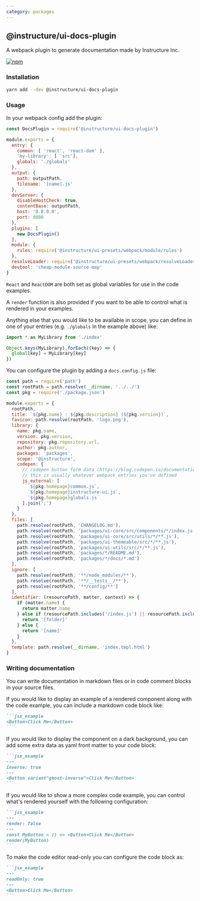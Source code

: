 ```yaml
---
category: packages
---
```


## @instructure/ui-docs-plugin

A webpack plugin to generate documentation made by Instructure Inc.

[npm]: https://img.shields.io/npm/v/@instructure/ui-docs-plugin.svg
[npm-url]: https://npmjs.com/package/@instructure/ui-docs-plugin

[![npm][npm]][npm-url]

### Installation

```sh
yarn add --dev @instructure/ui-docs-plugin
```

### Usage

In your webpack config add the plugin:

```js
const DocsPlugin = require('@instructure/ui-docs-plugin')

module.exports = {
  entry: {
    common: [ 'react', 'react-dom' ],
    'my-library': [ 'src'],
    globals: './globals'
  },
  output: {
    path: outputPath,
    filename: '[name].js'
  },
  devServer: {
    disableHostCheck: true,
    contentBase: outputPath,
    host: '0.0.0.0',
    port: 8080
  },
  plugins: [
    new DocsPlugin()
  ],
  module: {
    rules: require('@instructure/ui-presets/webpack/module/rules')
  },
  resolveLoader: require('@instructure/ui-presets/webpack/resolveLoader'),
  devtool: 'cheap-module-source-map'
}
```

`React` and `ReactDOM` are both set as global variables for use in the code examples.

A `render` function is also provided if you want to be able to control what is rendered in your examples.

Anything else that you would like to be available in scope, you can define
in one of your entries (e.g. `./globals` in the example above) like:

```js
import * as MyLibrary from './index'

Object.keys(MyLibrary).forEach((key) => {
  global[key] = MyLibrary[key]
})
```

You can configure the plugin by adding a `docs.config.js` file:

```js
const path = require('path')
const rootPath = path.resolve(__dirname, '../../')
const pkg = require('./package.json')

module.exports = {
  rootPath,
  title: `${pkg.name} : ${pkg.description} (${pkg.version})`,
  favicon: path.resolve(rootPath, 'logo.png'),
  library: {
    name: pkg.name,
    version: pkg.version,
    repository: pkg.repository.url,
    author: pkg.author,
    packages: 'packages',
    scope: '@instructure',
    codepen: {
      // codepen button form data (https://blog.codepen.io/documentation/api/prefill/)
      // this is usually whatever webpack entries you've defined
      js_external: [
        `${pkg.homepage}common.js`,
        `${pkg.homepage}instructure-ui.js`,
        `${pkg.homepage}globals.js`
      ].join(';')
    }
  },
  files: [
    path.resolve(rootPath, 'CHANGELOG.md'),
    path.resolve(rootPath, 'packages/ui-core/src/components/*/index.js'),
    path.resolve(rootPath, 'packages/ui-core/src/utils/*/**.js'),
    path.resolve(rootPath, 'packages/ui-themeable/src/*/**.js'),
    path.resolve(rootPath, 'packages/ui-utils/src/*/**.js'),
    path.resolve(rootPath, 'packages/*/README.md'),
    path.resolve(rootPath, 'packages/*/docs/*.md')
  ],
  ignore: [
    path.resolve(rootPath, '**/node_modules/**'),
    path.resolve(rootPath, '**/__tests__/**'),
    path.resolve(rootPath, '**/config/**')
  ],
  identifier: (resourcePath, matter, context) => {
    if (matter.name) {
      return matter.name
    } else if (resourcePath.includes('/index.js') || resourcePath.includes('README.md')) {
      return '[folder]'
    } else {
      return '[name]'
    }
  },
  template: path.resolve(__dirname, 'index.tmpl.html')
}
```

### Writing documentation

You can write documentation in markdown files or in code comment blocks in your source files.

If you would like to display an example of a rendered component along with the code example, you can include a
markdown code block like:

````md
```jsx_example
<Button>Click Me</Button>
```
````

If you would like to display the component on a dark background, you can add some extra data as
yaml front matter to your code block:

````md
```jsx_example
---
inverse: true
---
<Button variant"ghost-inverse">Click Me</Button>
```
````

If you would like to show a more complex code example, you can control what's rendered yourself with the following
configuration:

````md
```jsx_example
---
render: false
---
const MyButton = () => <Button>Click Me</Button>
render(MyButton)
```
````

To make the code editor read-only you can configure the code block as:

````md
```jsx_example
---
readOnly: true
---
<Button>Click Me</Button>
```
````
